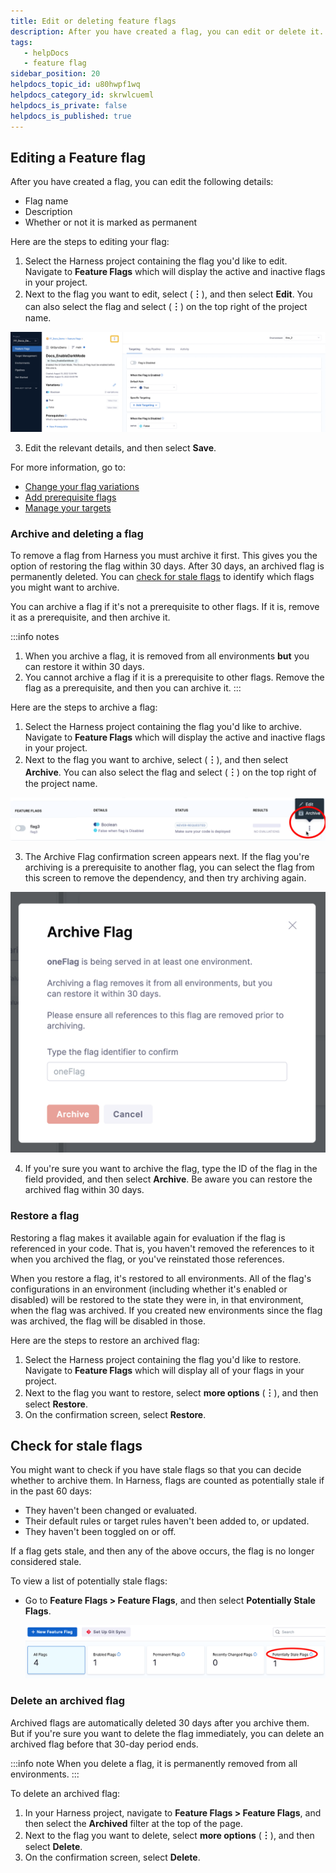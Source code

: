 ```yaml
---
title: Edit or deleting feature flags
description: After you have created a flag, you can edit or delete it.
tags: 
   - helpDocs
   - feature flag
sidebar_position: 20
helpdocs_topic_id: u80hwpf1wq
helpdocs_category_id: skrwlcueml
helpdocs_is_private: false
helpdocs_is_published: true
---
```


## Editing a Feature flag

After you have created a flag, you can edit the following details:

* Flag name
* Description
* Whether or not it is marked as permanent

Here are the steps to editing your flag:

 1. Select the Harness project containing the flag you'd like to edit. Navigate to **Feature Flags** which will display the active and inactive flags in your project. 
 2. Next to the flag you want to edit, select (**︙**), and then select **Edit**. You can also select the flag and select (**︙**) on the top right of the project name. 

   ![A screenshot of the flag details page, with the more options icon highlighted.](./static/2-edit-and-delete-a-feature-flag-05.png)

 3. Edit the relevant details, and then select **Save**.

For more information, go to:

* [Change your flag variations](manage-variations.md)
* [Add prerequisite flags](/docs/feature-flags/add-prerequisites-to-feature-flag)
* [Manage your targets](/docs/feature-flags/use-ff/ff-target-management/add-targets)

### Archive and deleting a flag

To remove a flag from Harness you must archive it first. This gives you the option of restoring the flag within 30 days. After 30 days, an archived flag is permanently deleted. You can [check for stale flags](#check-for-stale-flags) to identify which flags you might want to archive.

You can archive a flag if it's not a prerequisite to other flags. If it is, remove it as a prerequisite, and then archive it.

:::info notes
1. When you archive a flag, it is removed from all environments **but** you can restore it within 30 days.
2. You cannot archive a flag if it is a prerequisite to other flags. Remove the flag as a prerequisite, and then you can archive it.
:::

Here are the steps to archive a flag:

 1. Select the Harness project containing the flag you'd like to archive. Navigate to **Feature Flags** which will display the active and inactive flags in your project. 
 2. Next to the flag you want to archive, select (**︙**), and then select **Archive**. You can also select the flag and select (**︙**) on the top right of the project name. 

   ![The **more options** menu shown for one flag, with edit and archive options](./static/archive-flag.png)

 3. The Archive Flag confirmation screen appears next. If the flag you're archiving is a prerequisite to another flag, you can select the flag from this screen to remove the dependency, and then try archiving again. 
   
   ![The Archive Warning Message pop-up](./static/ff-archive-flag-warning-message.png)
   
 4. If you're sure you want to archive the flag, type the ID of the flag in the field provided, and then select **Archive**. Be aware you can restore the archived flag within 30 days.

### Restore a flag

Restoring a flag makes it available again for evaluation if the flag is referenced in your code. That is, you haven't removed the references to it when you archived the flag, or you've reinstated those references.

When you restore a flag, it's restored to all environments. All of the flag's configurations in an environment (including whether it's enabled or disabled) will be restored to the state they were in, in that environment, when the flag was archived. If you created new environments since the flag was archived, the flag will be disabled in those.

Here are the steps to restore an archived flag:

 1. Select the Harness project containing the flag you'd like to restore. Navigate to **Feature Flags** which will display all of your flags in your project. 
 2. Next to the flag you want to restore, select **more options** (**︙**), and then select **Restore**.
 3. On the confirmation screen, select **Restore**.

## Check for stale flags

You might want to check if you have stale flags so that you can decide whether to archive them. In Harness, flags are counted as potentially stale if in the past 60 days:

* They haven't been changed or evaluated.
* Their default rules or target rules haven't been added to, or updated.
* They haven't been toggled on or off.

If a flag gets stale, and then any of the above occurs, the flag is no longer considered stale.

To view a list of potentially stale flags:

* Go to **Feature Flags > Feature Flags**, and then select **Potentially Stale Flags**.

   ![The top of the Feature Flags page, with the filter Potentially Stale Flags highlighted](./static/potentially-stale-flag-filter.png)



### Delete an archived flag

Archived flags are automatically deleted 30 days after you archive them. But if you're sure you want to delete the flag immediately, you can delete an archived flag before that 30-day period ends.

:::info note
When you delete a flag, it is permanently removed from all environments.
:::

To delete an archived flag:

1. In your Harness project, navigate to **Feature Flags > Feature Flags**, and then select the **Archived** filter at the top of the page.
2. Next to the flag you want to delete, select **more options** (**︙**), and then select **Delete**.
3. On the confirmation screen, select **Delete**.

